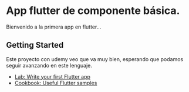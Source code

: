 # App flutter de componente básica.

Bienvenido a la primera app en flutter...

## Getting Started

Este proyecto con udemy veo que va muy bien, esperando que podamos seguir 
avanzando en este lenguaje.

- [Lab: Write your first Flutter app](https://docs.flutter.dev/get-started/codelab)
- [Cookbook: Useful Flutter samples](https://docs.flutter.dev/cookbook)

